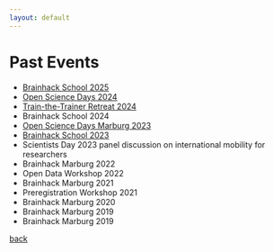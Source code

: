 ```yaml
---
layout: default
---
```

# Past Events
- <a class="twitter-timeline" href="https://openscienceinitiativeuniversitymarburg.github.io/BrainhackSchool-2025.html" data-tweet-limit="1" data-height="300">Brainhack School 2025</a>
- <a class="twitter-timeline" href="https://openscienceinitiativeuniversitymarburg.github.io/open-science-days-2024.html" data-tweet-limit="1" data-height="300">Open Science Days 2024</a>
- <a class="twitter-timeline" href="https://openscienceinitiativeuniversitymarburg.github.io/train-the-trainer-retreat-2024.html" data-tweet-limit="1" data-height="300">Train-the-Trainer Retreat 2024</a>
- Brainhack School 2024
- <a class="twitter-timeline" href="https://openscienceinitiativeuniversitymarburg.github.io/open-science-days-2023.html" data-tweet-limit="1" data-height="300">Open Science Days Marburg 2023</a>
- <a class="twitter-timeline" href="https://brainhack-marburg.github.io/" data-tweet-limit="1" data-height="300">Brainhack School 2023</a>
- Scientists Day 2023 panel discussion on international mobility for researchers
- Brainhack Marburg 2022
- Open Data Workshop 2022
- Brainhack Marburg 2021
- Preregistration Workshop 2021
- Brainhack Marburg 2020
- Brainhack Marburg 2019
- Brainhack Marburg 2019

[back](./)
